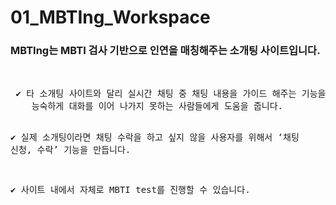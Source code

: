 # 01_MBTIng_Workspace

<h3>MBTIng는 MBTI 검사 기반으로 인연을 매칭해주는 소개팅 사이트입니다. </h3>
<br/>
<pre>
 ✔️ 타 소개팅 사이트와 달리 실시간 채팅 중 채팅 내용을 가이드 해주는 기능을 통해서 
    능숙하게 대화를 이어 나가지 못하는 사람들에게 도움을 줍니다. 

✔️ 실제 소개팅이라면 채팅 수락을 하고 싶지 않을 사용자를 위해서 ‘채팅 신청, 수락’ 기능을 
    만듭니다.

✔️ 사이트 내에서 자체로 MBTI test를 진행할 수 있습니다. 
</pre>
